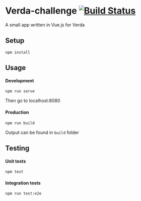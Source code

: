 # Verda-challenge [![Build Status](https://travis-ci.org/nik-m2/Verda-challenge.svg?branch=master)](https://travis-ci.org/nik-m2/Verda-challenge)

A small app written in Vue.js for Verda

## Setup
```
npm install
```

## Usage

#### Development
```
npm run serve
```

Then go to localhost:8080

#### Production
```
npm run build
```
Output can be found in `build` folder

## Testing

#### Unit tests
```
npm test
```

#### Integration tests
```
npm run test:e2e
```

